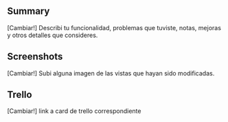 ## Summary
[Cambiar!] Describi tu funcionalidad, problemas que tuviste, notas, mejoras y otros detalles que consideres.
## Screenshots
[Cambiar!] Subi alguna imagen de las vistas que hayan sido modificadas.
## Trello
[Cambiar!] link a card de trello correspondiente